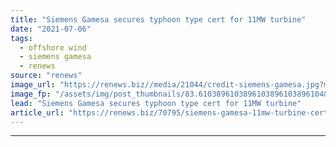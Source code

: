 ```yaml
---
title: "Siemens Gamesa secures typhoon type cert for 11MW turbine"
date: "2021-07-06"
tags: 
  - offshore wind
  - siemens gamesa
  - renews
source: "renews"
image_url: "https://renews.biz//media/21044/credit-siemens-gamesa.jpg?mode=crop&width=770&heightratio=0.6103896103896103896103896104&slimmage=true"
image_fp: "/assets/img/post_thumbnails/83.6103896103896103896103896104&slimmage=true"
lead: "Siemens Gamesa secures typhoon type cert for 11MW turbine"
article_url: "https://renews.biz/70795/siemens-gamesa-11mw-turbine-certified-typhoon-proof/"
---
```


---

